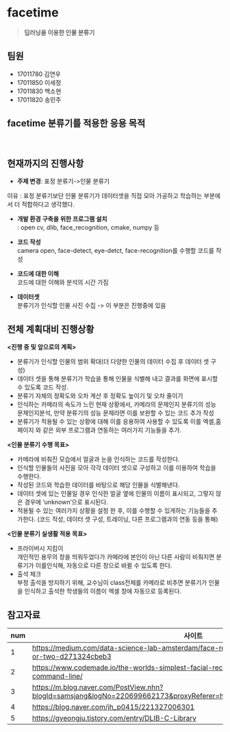 # facetime


>**딥러닝을 이용한 인물 분류기** 

<h2> 팀원</h2>
<ul>
  <li>17011780 김연우</li>
  <li>17011850 이세정</li>
  <li>17011830 백소현</li>
  <li>17011820 송민주</li>
</ul>

</hr>

<h2>facetime 분류기를 적용한 응용 목적</h2><br>




<h2>현재까지의 진행사항</h2>

* **주제 변경**: 표정 분류기->인물 분류기<br>

이유 : 표정 분류기보단 인물 분류기가 데이터셋을 직접 모아 가공하고 학습하는 부분에서 더 적합하다고 생각했다.

* **개발 환경 구축을 위한 프로그램 설치** <br>
: open cv, dlib, face_recognition, cmake, numpy 등

* **코드 작성** <br>
camera open, face-detect, eye-detct, face-recognition를 수행할 코드를 작성

* **코드에 대한 이해** <br>
코드에 대한 이해와 분석의 시간 가짐

* **데이터셋** <br>
분류기가 인식할 인물 사진 수집 -> 이 부분은 진행중에 있음



<h2>전체 계획대비 진행상황</h2> 

 **<진행 중 및 앞으로의 계획>**
 * 분류기가 인식할 인물의 범위 확대(더 다양한 인물의 데이터 수집 후 데이터 셋 구성) <br>
 * 데이터 셋을 통해 분류기가 학습을 통해 인물을 식별해 내고 결과를 화면에 표시할 수 있도록 코드 작성. <br>
 * 분류기 자체의 정확도와 오차 계산 후 정확도 높이기 및 오차 줄이기 <br>
 * 인식하는 카메라의 속도가 느린 현재 상황에서, 카메라의 문제인지 분류기의 성능 문제인지분석, 만약 분류기의 성능 문제라면 이를 보완할 수 있는 코드 추가 작성 <br>
 * 분류기가 적용될 수 있는 상황에 대해 이를 응용하여 사용할 수 있도록 이를 엑셀,홈페이지 와 같은 외부 프로그램과 연동하는 여러가지 기능들을 추가. <br>

 **<인물 분류기 수행 목표>**
 * 카메라에 비춰진 모습에서 얼굴과 눈을 인식하는 코드를 작성한다. <br>
 * 인식할 인물들의 사진을 모아 각각 데이터 셋으로 구성하고 이를 이용하여 학습을 수행한다. <br>
 * 작성된 코드와 학습한 데이터를 바탕으로 해당 인물을 식별해낸다. <br>
 * 데이터 셋에 있는 인물일 경우 인식한 얼굴 옆에 인물의 이름이 표시되고, 그렇지 않은 경우에 ‘unknown’으로 표시된다. <br>
 * 적용될 수 있는 여러가지 상황을 설정 한 후, 이를 수행할 수 있게하는 기능들을 추가한다. (코드 작성, 데이터 셋 구성, 트레이닝, 다른 프로그램과의 연동 등을 통해) <br>

 **<인물 분류기 실생활 적용 목표>**<br>
 
* 프라이버시 지킴이 <br>
개인적인 용무의 창을 띄워두었다가 카메라에 본인이 아닌 다른 사람이 비춰지면 분류기가 이를인식해, 자동으로 다른 창으로 바뀔 수 있도록 한다. <br>
* 출석 체크 <br>
부정 출석을 방지하기 위해, 교수님이 class전체를 카메라로 비추면 분류기가 인물을 인식하고 출석한 학생들의 이름이 엑셀 창에 자동으로 등록된다. <br>


  


<h2>참고자료</h2>

num| 사이트
--------- | ---------
1 | <https://medium.com/data-science-lab-amsterdam/face-recognition-with-python-in-an-hour-or-two-d271324cbeb3>
2 | https://www.codemade.io/the-worlds-simplest-facial-recognition-api-for-python-and-the-command-line/
3 | https://m.blog.naver.com/PostView.nhn?blogId=samsjang&logNo=220699662173&proxyReferer=https%3A%2F%2Fwww.google.com%2F
4 | https://blog.naver.com/jh_p0415/221327006301
5 | https://gyeongju.tistory.com/entry/DLIB-C-Library







